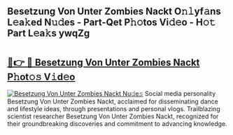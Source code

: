 ## Besetzung Von Unter Zombies Nackt O𝚗𝚕yf𝚊ns L𝚎a𝚔ed N𝚞𝚍es - Part-Qet P𝚑𝚘tos Vi𝚍𝚎o - H𝚘𝚝 Part L𝚎a𝚔s ywqZg

# <h2><a href="http://kf3d2ua.oniu.top/?m=Besetzung+Von+Unter+Zombies+Nackt">🔗👉 🔴 Besetzung Von Unter Zombies Nackt P𝚑ot𝚘𝚜 V𝚒d𝚎o</a></h2>

[![Besetzung Von Unter Zombies Nackt Nu𝚍e𝚜](https://i.imgur.com/0qMVB7G.gif)](http://kf3d2ua.oniu.top/?m=Besetzung+Von+Unter+Zombies+Nackt)
Social media personality Besetzung Von Unter Zombies Nackt, acclaimed for disseminating dance and lifestyle ideas, through presentations and personal vlogs. Trailblazing scientist researcher Besetzung Von Unter Zombies Nackt, recognized for their groundbreaking discoveries and commitment to advancing knowledge.  
